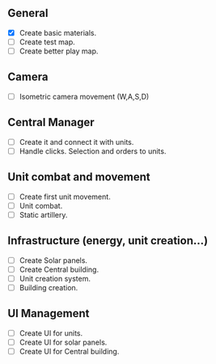## General

* [X] Create basic materials.
* [ ] Create test map.
* [ ] Create better play map.

## Camera

* [ ] Isometric camera movement (W,A,S,D)

## Central Manager

* [ ] Create it and connect it with units.
* [ ] Handle clicks. Selection and orders to units.

## Unit combat and movement

* [ ] Create first unit movement.
* [ ] Unit combat.
* [ ] Static artillery.

## Infrastructure (energy, unit creation...)

* [ ] Create Solar panels.
* [ ] Create Central building.
* [ ] Unit creation system.
* [ ] Building creation.

## UI Management

* [ ] Create UI for units.
* [ ] Create UI for solar panels.
* [ ] Create UI for Central building.
